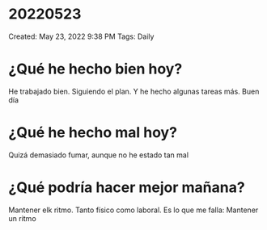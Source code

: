 # 20220523

Created: May 23, 2022 9:38 PM
Tags: Daily

# ¿Qué he hecho bien hoy?

He trabajado bien. Siguiendo el plan. Y he hecho algunas tareas más. Buen día

# ¿Qué he hecho mal hoy?

Quizá demasiado fumar, aunque no he estado tan mal

# ¿Qué podría hacer mejor mañana?

Mantener elk ritmo. Tanto físico como laboral. Es lo que me falla: Mantener un ritmo